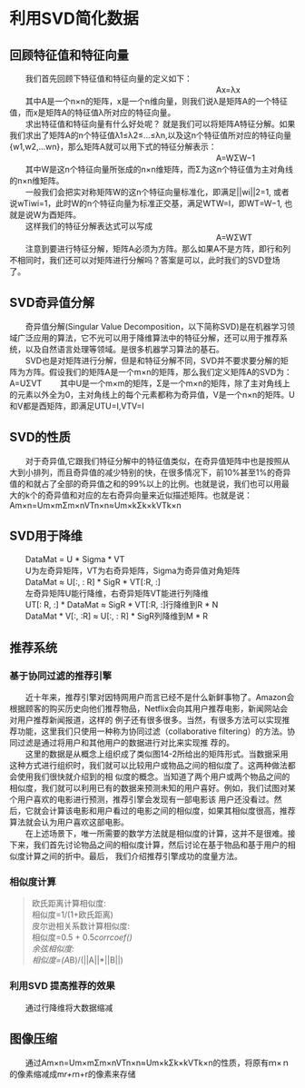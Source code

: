 # 利用SVD简化数据
## 回顾特征值和特征向量
　　我们首先回顾下特征值和特征向量的定义如下：<br>
　　　　　　　　　　　　　　　　　　　　　　　　　　Ax=λx<br>
　　其中A是一个n×n的矩阵，x是一个n维向量，则我们说λ是矩阵A的一个特征值，而x是矩阵A的特征值λ所对应的特征向量。<br>
　　求出特征值和特征向量有什么好处呢？ 就是我们可以将矩阵A特征分解。如果我们求出了矩阵A的n个特征值λ1≤λ2≤...≤λn,以及这n个特征值所对应的特征向量{w1,w2,...wn}，那么矩阵A就可以用下式的特征分解表示：<br>
　　　　　　　　　　　　　　　　　　　　　　　　　　A=WΣW−1<br>
　　其中W是这n个特征向量所张成的n×n维矩阵，而Σ为这n个特征值为主对角线的n×n维矩阵。<br>
　　一般我们会把实对称矩阵W的这n个特征向量标准化，即满足||wi||2=1, 或者说wTiwi=1，此时W的n个特征向量为标准正交基，满足WTW=I，即WT=W−1, 也就是说W为酉矩阵。<br>
　　这样我们的特征分解表达式可以写成<br>
　　　　　　　　　　　　　　　　　　　　　　　　　　A=WΣWT<br>
　　注意到要进行特征分解，矩阵A必须为方阵。那么如果A不是方阵，即行和列不相同时，我们还可以对矩阵进行分解吗？答案是可以，此时我们的SVD登场了。<br>
## SVD奇异值分解
　　奇异值分解(Singular Value Decomposition，以下简称SVD)是在机器学习领域广泛应用的算法，它不光可以用于降维算法中的特征分解，还可以用于推荐系统，以及自然语言处理等领域。是很多机器学习算法的基石。<br>
  　　SVD也是对矩阵进行分解，但是和特征分解不同，SVD并不要求要分解的矩阵为方阵。假设我们的矩阵A是一个m×n的矩阵，那么我们定义矩阵A的SVD为：
A=UΣVT
　　其中U是一个m×m的矩阵，Σ是一个m×n的矩阵，除了主对角线上的元素以外全为0，主对角线上的每个元素都称为奇异值，V是一个n×n的矩阵。U和V都是酉矩阵，即满足UTU=I,VTV=I<br>
## SVD的性质
　　对于奇异值,它跟我们特征分解中的特征值类似，在奇异值矩阵中也是按照从大到小排列，而且奇异值的减少特别的快，在很多情况下，前10%甚至1%的奇异值的和就占了全部的奇异值之和的99%以上的比例。也就是说，我们也可以用最大的k个的奇异值和对应的左右奇异向量来近似描述矩阵。也就是说：
Am×n=Um×mΣm×nVTn×n≈Um×kΣk×kVTk×n
## SVD用于降维
　　DataMat = U * Sigma * VT<br>
　　U为左奇异矩阵，VT为右奇异矩阵，Sigma为奇异值对角矩阵<br>
　　DataMat ≈ U[:, : R] * SigR * VT[:R, :]<br>
　　左奇异矩阵U能行降维，右奇异矩阵VT能进行列降维<br>
　　UT[: R, :] * DataMat ≈ SigR * VT[:R, :]行降维到R * N<br>
　　DataMat * V[:, :R] ≈ U[:, : R] * SigR列降维到M * R<br>
## 推荐系统
### 基于协同过滤的推荐引擎
　　近十年来，推荐引擎对因特网用户而言已经不是什么新鲜事物了。Amazon会根据顾客的购买历史向他们推荐物品，Netflix会向其用户推荐电影，新闻网站会对用户推荐新闻报道，这样的
例子还有很多很多。当然，有很多方法可以实现推荐功能，这里我们只使用一种称为协同过滤（collaborative filtering）的方法。协同过滤是通过将用户和其他用户的数据进行对比来实现推
荐的。<br>
　　这里的数据是从概念上组织成了类似图14-2所给出的矩阵形式。当数据采用这种方式进行组织时，我们就可以比较用户或物品之间的相似度了。这两种做法都会使用我们很快就介绍到的相
似度的概念。当知道了两个用户或两个物品之间的相似度，我们就可以利用已有的数据来预测未知的用户喜好。例如，我们试图对某个用户喜欢的电影进行预测，推荐引擎会发现有一部电影该
用户还没看过。然后，它就会计算该电影和用户看过的电影之间的相似度，如果其相似度很高，推荐算法就会认为用户喜欢这部电影。<br>
　　在上述场景下，唯一所需要的数学方法就是相似度的计算，这并不是很难。接下来，我们首先讨论物品之间的相似度计算，然后讨论在基于物品和基于用户的相似度计算之间的折中。最后，
我们介绍推荐引擎成功的度量方法。<br>
### 相似度计算
>欧氏距离计算相似度:<br>
相似度=1/(1+欧氏距离)<br>
皮尔逊相关系数计算相似度:<br>
相似度=0.5 + 0.5*corrcoef()<br>
余弦相似度:<br>
相似度=(A*B)/(||A||*||B||)<br>
### 利用SVD 提高推荐的效果
　　通过行降维将大数据缩减<br>
## 图像压缩
　　通过Am×n=Um×mΣm×nVTn×n≈Um×kΣk×kVTk×n的性质，将原有ｍ×ｎ的像素缩减成m*r+r*n+r的像素来存储<br>
